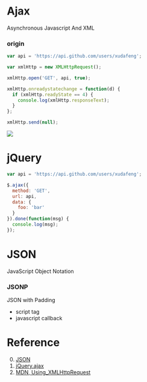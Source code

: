 Ajax
====

Asynchronous Javascript And XML

### origin

```javascript
var api = 'https://api.github.com/users/xudafeng';

var xmlHttp = new XMLHttpRequest();

xmlHttp.open('GET', api, true);

xmlHttp.onreadystatechange = function(d) {
  if (xmlHttp.readyState == 4) {
    console.log(xmlHttp.responseText);
  }
};

xmlHttp.send(null);
```

![](http://ww3.sinaimg.cn/mw1024/6d308bd9gw1eu3a5c099tj20ku0jmdil.jpg)

jQuery
======

```javascript
var api = 'https://api.github.com/users/xudafeng';

$.ajax({
  method: 'GET',
  url: api,
  data: {
    foo: 'bar'
  }
}).done(function(msg) {
  console.log(msg);
});
```

JSON
====

JavaScript Object Notation

### JSONP

JSON with Padding

- script tag
- javascript callback

Reference
=========

0. [JSON](http://www.json.org/)
0. [jQuery.ajax](http://api.jquery.com/jQuery.ajax/)
0. [MDN, Using_XMLHttpRequest](https://developer.mozilla.org/en-US/docs/Web/API/XMLHttpRequest/Using_XMLHttpRequest)
